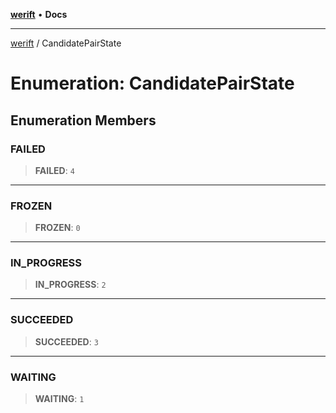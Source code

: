 [**werift**](../README.md) • **Docs**

***

[werift](../globals.md) / CandidatePairState

# Enumeration: CandidatePairState

## Enumeration Members

### FAILED

> **FAILED**: `4`

***

### FROZEN

> **FROZEN**: `0`

***

### IN\_PROGRESS

> **IN\_PROGRESS**: `2`

***

### SUCCEEDED

> **SUCCEEDED**: `3`

***

### WAITING

> **WAITING**: `1`
